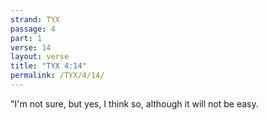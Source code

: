 ```yaml
---
strand: TYX
passage: 4
part: 1
verse: 14
layout: verse
title: "TYX 4:14"
permalink: /TYX/4/14/
---
```

"I'm not sure, but yes, I think so, although it will not be easy.
